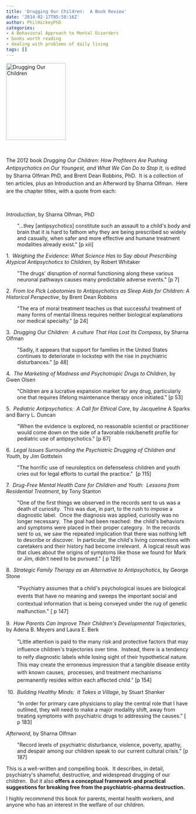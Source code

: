 ```yaml
---
title: 'Drugging Our Children:  A Book Review'
date: '2014-02-17T05:58:16Z'
author: PhilHickeyPhD
categories:
- A Behavioral Approach to Mental Disorders
- books worth reading
- dealing with problems of daily living
tags: []
---
```


<a href="https://www.behaviorismandmentalhealth.com/wp-content/uploads/2014/02/Drugging-Our-Children-2.jpg"><img class="alignleft  wp-image-4320" alt="Drugging Our Children " src="https://www.behaviorismandmentalhealth.com/wp-content/uploads/2014/02/Drugging-Our-Children-2-233x300.jpg" width="163" height="210" /></a>

&nbsp;

<span style="line-height: 1.5em;">The 2012 book <em>Drugging Our Children: How Profiteers Are Pushing Antipsychotics on Our Youngest, and What We Can Do to Stop It</em>, is edited by Sharna Olfman PhD, and Brent Dean Robbins, PhD.  It is a collection of ten articles, plus an Introduction and an Afterword by Sharna Olfman.  Here are the chapter titles, with a quote from each:</span>

&nbsp;

<i>Introduction</i>, by Sharna Olfman, PhD
<p style="padding-left: 30px;">"…they [antipsychotics] constitute such an assault to a child's body and brain that it is hard to fathom why they are being prescribed so widely and casually, when safer and more effective and humane treatment modalities already exist." [p xiii]</p>
1.  <i>Weighing the Evidence: What Science Has to Say about Prescribing Atypical Antipsychotics to Children</i>, by Robert Whitaker
<p style="padding-left: 30px;">"The drugs' disruption of normal functioning along these various neuronal pathways causes many predictable adverse events." [p 7]</p>
2.<b>  </b><i>From Ice Pick Lobotomies to Antipsychotics as Sleep Aids for Children: A Historical Perspective</i>, by Brent Dean Robbins
<p style="padding-left: 30px;">"The era of moral treatment teaches us that successful treatment of many forms of mental illness requires neither biological explanations nor medical specialty." [p 24]</p>
3.  <i>Drugging Our Children:  A culture That Has Lost Its Compass</i>, by Sharna Olfman
<p style="padding-left: 30px;">"Sadly, it appears that support for families in the United States continues to deteriorate in lockstep with the rise in psychiatric disturbances." [p 48]</p>
4.  <i>The Marketing of Madness and Psychotropic Drugs to Children</i>, by Gwen Olsen
<p style="padding-left: 30px;">"Children are a lucrative expansion market for any drug, particularly one that requires lifelong maintenance therapy once initiated." [p 53]</p>
5.  <i>Pediatric Antipsychotics:  A Call for Ethical Care</i>, by Jacqueline A Sparks and Barry L. Duncan
<p style="padding-left: 30px;">"When the evidence is explored, no reasonable scientist or practitioner would come down on the side of a favorable risk/benefit profile for pediatric use of antipsychotics." [p 87]</p>
6.  <i>Legal Issues Surrounding the Psychiatric Drugging of Children and Youth</i>, by Jim Gottstein
<p style="padding-left: 30px;">"The horrific use of neuroleptics on defenseless children and youth cries out for legal efforts to curtail the practice."  [p 115]</p>
7.  <i>Drug-Free Mental Health Care for Children and Youth:  Lessons from Residential Treatment</i>, by Tony Stanton
<p style="padding-left: 30px;">"One of the first things we observed in the records sent to us was a death of curiosity.  This was due, in part, to the rush to impose a diagnostic label.  Once the diagnosis was applied, curiosity was no longer necessary.  The goal had been reached:  the child's behaviors and symptoms were placed in their proper category.  In the records sent to us, we saw the repeated implication that there was nothing left to describe or discover.  In particular, the child's living connections with caretakers and their history had become irrelevant.  A logical result was that clues about the origins of symptoms like those we found for Mark or Jim, didn't need to be pursued." [ p 129]</p>
8.  <i>Strategic Family Therapy as an Alternative to Antipsychotics</i>, by George Stone
<p style="padding-left: 30px;"><span style="line-height: 1.5em;">"Psychiatry assumes that a child's psychological issues are biological events that have no meaning and sweeps the important social and contextual information that is being conveyed under the rug of genetic malfunction." [ p 147]</span></p>
9.  <i>How Parents Can Improve Their Children's Developmental Trajectories</i>, by Adena B. Meyers and Laura E. Berk
<p style="padding-left: 30px;"><span style="line-height: 1.5em;">"Little attention is paid to the many risk and protective factors that may influence children's trajectories over time.  Instead, there is a tendency to reify diagnostic labels while losing sight of their hypothetical nature.  This may create the erroneous impression that a tangible disease entity with known causes,  processes, and treatment mechanisms permanently resides within each affected child." [p 154]</span></p>
 10.  <i>Building Healthy Minds:  It Takes a Village</i>, by Stuart Shanker
<p style="padding-left: 30px;">"In order for primary care physicians to play the central role that I have outlined, they will need to make a major modality shift, away from treating symptoms with psychiatric drugs to addressing the causes." [ p 183]</p>
<i>Afterword</i>, by Sharna Olfman
<p style="padding-left: 30px;">"Record levels of psychiatric disturbance, violence, poverty, apathy, and despair among our children speak to our current cultural crisis." [p 187]</p>
This is a well-written and compelling book.  It describes, in detail, psychiatry's shameful, destructive, and widespread drugging of our children.  But it also <strong>offers a conceptual framework and practical suggestions for breaking free from the psychiatric-pharma destruction.</strong>

I highly recommend this book for parents, mental health workers, and anyone who has an interest in the welfare of our children.

&nbsp;

&nbsp;

&nbsp;